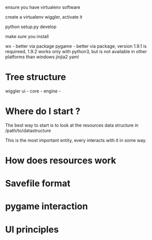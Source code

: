 ensure you have virtualenv software

create a virtualenv wiggler, activate it

python setup.py develop

make sure you install

wx - better via package
pygame - better via package, version 1.9.1 is requireed, 1.9.2 works only with python3, but is not available in other platforms than windows
jinjia2
yaml

Tree structure
==============

wiggler
  ui -
  core - 
  engine - 

Where do I start ?
==================

The best way to start is to look at the resources data structure in
/path/to/datastructure

This is the most important entity, every interacts with it in some way.

How does resources work
=======================


Savefile format
===============

pygame interaction
==================

UI principles
============


